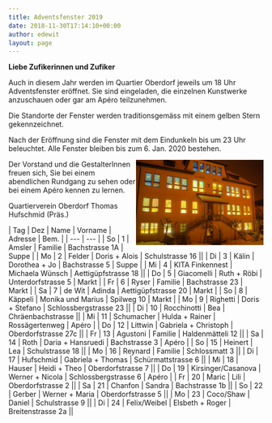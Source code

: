 ```yaml
---
title: Adventsfenster 2019
date: 2018-11-30T17:14:10+00:00
author: edewit
layout: page
---
```

**Liebe Zufikerinnen und Zufiker**

Auch in diesem Jahr werden im Quartier Oberdorf jeweils um 18 Uhr Adventsfenster eröffnet. Sie sind eingeladen, die einzelnen Kunstwerke anzuschauen oder gar am Apéro teilzunehmen.

Die Standorte der Fenster werden traditionsgemäss mit einem gelben Stern gekennzeichnet.

Nach der Eröffnung sind die Fenster mit dem Eindunkeln bis um 23 Uhr beleuchtet. Alle Fenster bleiben bis zum 6. Jan. 2020 bestehen.

<img style="float: right;" width="50%" src="/wp-content/uploads/2015/03/cropped-cropped-DSC07907-11-smooth-2-HDR2.jpeg">

Der Vorstand und die GestalterInnen freuen sich, Sie bei einem abendlichen Rundgang zu sehen oder bei einem Apéro kennen zu lernen.

Quartierverein Oberdorf Thomas Hufschmid (Präs.)

| Tag | Dez | Name | Vorname | Adresse | Bem. |
| --- | --- |
| So | 1 | Amsler | Familie | Bachstrasse 1A | Suppe |
| Mo | 2 | Felder | Doris + Alois | Schulstrasse 16 ||
| Di | 3 | Kälin | Dorothea + Jo | Bachstrasse 5 | Suppe |
| Mi | 4 | KITA Finkennest | Michaela Wünsch | Aettigüpfstrasse 18 ||
| Do | 5 | Giacomelli | Ruth + Röbi | Unterdorfstrasse 5 | Markt |
| Fr | 6 | Ryser | Familie | Bachstrasse 23 | Markt |
| Sa | 7 | de Wit | Adinda | Aettigüpfstrasse 20 | Markt |
| So | 8 | Käppeli | Monika und Marius | Spilweg 10 | Markt |
| Mo | 9 | Righetti | Doris + Stefano | Schlossbergstrasse 23 ||
| Di | 10 |  Rocchinotti | Bea | Chräenbachstrasse ||
| Mi | 11 | Schumacher | Hulda + Rainer | Rossägertenweg | Apéro |
| Do | 12 | Littwin | Gabriela + Christoph | Oberdorfstrasse 27c ||
| Fr | 13 | Agustoni | Familie | Haldenmätteli 12 ||
| Sa | 14 | Roth | Daria + Hansruedi | Bachstrasse 3 | Apéro |
| So | 15 | Heinert | Lea | Schulstrasse 18 ||
| Mo | 16 | Reynard | Familie | Schlossmatt 3 ||
| Di | 17 | Hufschmid | Gabriela + Thomas | Schürmattstrasse 6 ||
| Mi | 18 | Hauser | Heidi + Theo | Oberdorfstrasse 7 ||
| Do | 19 | Kirsinger/Casanova | Werner + Nicola | Schlossbergstrasse 6 | Apéro |
| Fr | 20 | Maric | Lili | Oberdorfstrasse 2 ||
| Sa | 21 | Chanfon | Sandra | Bachstrasse 1b ||
| So | 22 | Gerber | Werner + Maria | Oberdorfstrasse 5 ||
| Mo | 23 | Coco/Shaw | Daniel | Schulstrasse 9 ||
| Di | 24 | Felix/Weibel | Elsbeth + Roger | Breitenstrasse 2a ||